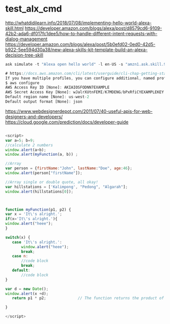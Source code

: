 # test_alx_cmd
http://whatdidilearn.info/2018/07/08/implementing-hello-world-alexa-skill.html
https://developer.amazon.com/blogs/alexa/post/d8579cd6-9109-42b2-ada6-df017fc1dee5/how-to-handle-different-intent-requests-with-dialog-management
https://developer.amazon.com/blogs/alexa/post/5b0efd02-0ed0-42d5-b922-5ee594d30a38/new-alexa-skills-kit-template-build-an-alexa-decision-tree-skill

``` javascript
ask simulate -t "Alexa open hello world" -l en-US -s "amzn1.ask.skill.9bfdbdfb-406b-40a1-94" --profile default

# https://docs.aws.amazon.com/cli/latest/userguide/cli-chap-getting-started.html
If you have multiple profiles, you can configure additional, named profiles by using the --profile option.
$ aws configure
AWS Access Key ID [None]: AKIAIOSFODNN7EXAMPLE
AWS Secret Access Key [None]: wJalrXUtnFEMI/K7MDENG/bPxRfiCYEXAMPLEKEY
Default region name [None]: us-west-2
Default output format [None]: json

```

https://www.webdesignerdepot.com/2011/07/40-useful-apis-for-web-designers-and-developers/
https://cloud.google.com/prediction/docs/developer-guide

 ```javascript

<script>
var a=5; b=9;
//calculate 2 numbers
window.alert(a+b);
window.alert(myFunction(a, b)) ;

//Array
var person = {firstName:"John", lastName:"Doe", age:46};
window.alert(person["firstName"]);

//Array single or double quote, all okay!
var hillstations = ['Kalimpong', "Pedong", "Algarah"];
window.alert(hillstations[0]);



function myFunction(p1, p2) {
var x = 'It\'s alright.';
if(x='It\'s alright.'){
window.alert("heee");
}

switch(x) {
    case 'It\'s alright.':
        window.alert("heee");
        break;
    case n:
        //code block
        break;
    default:
        //code block
}

var d = new Date();
window.alert(x +d);
    return p1 * p2;              // The function returns the product of p1 and p2

}

</script>
 ```
